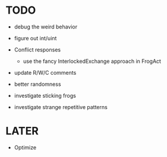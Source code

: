 



# TODO

- debug the weird behavior
- figure out int/uint
- Conflict responses
    - use the fancy InterlockedExchange approach in FrogAct

- update R/W/C comments
- better randomness
- investigate sticking frogs
- investigate strange repetitive patterns


# LATER

- Optimize

